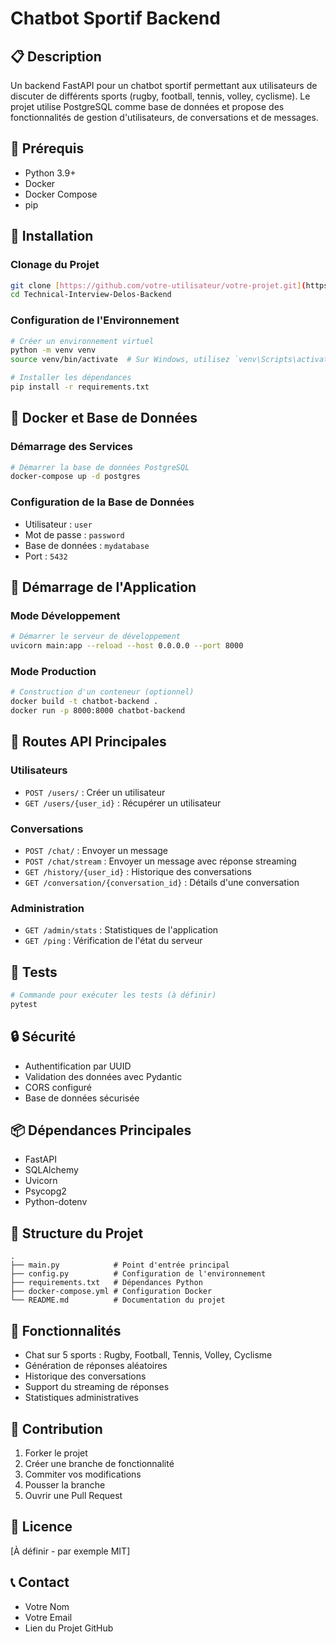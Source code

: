 # Chatbot Sportif Backend

## 📋 Description
Un backend FastAPI pour un chatbot sportif permettant aux utilisateurs de discuter de différents sports (rugby, football, tennis, volley, cyclisme). Le projet utilise PostgreSQL comme base de données et propose des fonctionnalités de gestion d'utilisateurs, de conversations et de messages.

## 🚀 Prérequis
- Python 3.9+
- Docker
- Docker Compose
- pip

## 🔧 Installation

### Clonage du Projet
```bash
git clone [https://github.com/votre-utilisateur/votre-projet.git](https://github.com/Derni300/Technical-Interview-Delos-Backend)
cd Technical-Interview-Delos-Backend
```

### Configuration de l'Environnement
```bash
# Créer un environnement virtuel
python -m venv venv
source venv/bin/activate  # Sur Windows, utilisez `venv\Scripts\activate`

# Installer les dépendances
pip install -r requirements.txt
```

## 🐳 Docker et Base de Données

### Démarrage des Services
```bash
# Démarrer la base de données PostgreSQL
docker-compose up -d postgres
```

### Configuration de la Base de Données
- Utilisateur : `user`
- Mot de passe : `password`
- Base de données : `mydatabase`
- Port : `5432`

## 🚦 Démarrage de l'Application

### Mode Développement
```bash
# Démarrer le serveur de développement
uvicorn main:app --reload --host 0.0.0.0 --port 8000
```

### Mode Production
```bash
# Construction d'un conteneur (optionnel)
docker build -t chatbot-backend .
docker run -p 8000:8000 chatbot-backend
```

## 📡 Routes API Principales

### Utilisateurs
- `POST /users/` : Créer un utilisateur
- `GET /users/{user_id}` : Récupérer un utilisateur

### Conversations
- `POST /chat/` : Envoyer un message
- `POST /chat/stream` : Envoyer un message avec réponse streaming
- `GET /history/{user_id}` : Historique des conversations
- `GET /conversation/{conversation_id}` : Détails d'une conversation

### Administration
- `GET /admin/stats` : Statistiques de l'application
- `GET /ping` : Vérification de l'état du serveur

## 🧪 Tests
```bash
# Commande pour exécuter les tests (à définir)
pytest
```

## 🔒 Sécurité
- Authentification par UUID
- Validation des données avec Pydantic
- CORS configuré
- Base de données sécurisée

## 📦 Dépendances Principales
- FastAPI
- SQLAlchemy
- Uvicorn
- Psycopg2
- Python-dotenv

## 📝 Structure du Projet
```
.
├── main.py            # Point d'entrée principal
├── config.py          # Configuration de l'environnement
├── requirements.txt   # Dépendances Python
├── docker-compose.yml # Configuration Docker
└── README.md          # Documentation du projet
```

## 🌟 Fonctionnalités
- Chat sur 5 sports : Rugby, Football, Tennis, Volley, Cyclisme
- Génération de réponses aléatoires
- Historique des conversations
- Support du streaming de réponses
- Statistiques administratives

## 🤝 Contribution
1. Forker le projet
2. Créer une branche de fonctionnalité
3. Commiter vos modifications
4. Pousser la branche
5. Ouvrir une Pull Request

## 📄 Licence
[À définir - par exemple MIT]

## 📞 Contact
- Votre Nom
- Votre Email
- Lien du Projet GitHub
